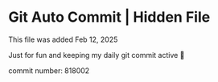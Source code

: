 # Git Auto Commit | Hidden File

This file was added Feb 12, 2025

Just for fun and keeping my daily git commit active 🤪

commit number: 818002
